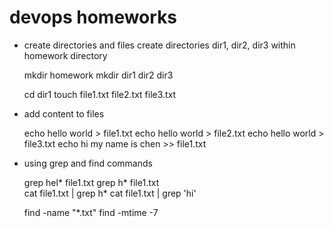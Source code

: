 # devops homeworks

- create directories and files
  create directories dir1, dir2, dir3 within homework directory

  mkdir homework
  mkdir dir1 dir2 dir3

  cd dir1
  touch file1.txt file2.txt file3.txt

- add content to files

  echo hello world > file1.txt
  echo hello world > file2.txt
  echo hello world > file3.txt
  echo hi my name is chen >> file1.txt   

- using grep and find commands

  grep hel* file1.txt
  grep h* file1.txt                      
  cat file1.txt | grep h*
  cat file1.txt | grep 'hi'

  find -name "*.txt"
  find -mtime -7
